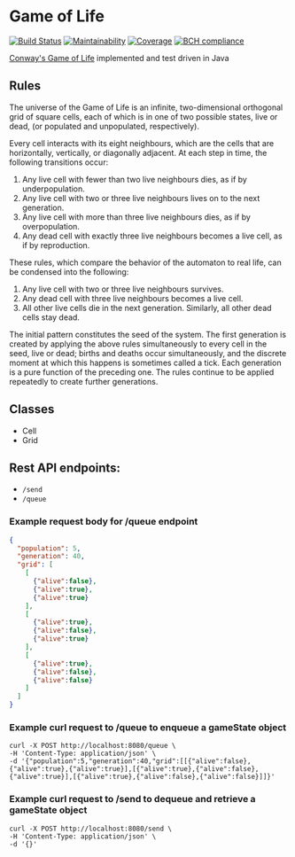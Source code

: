 # Game of Life

[![Build Status](https://app.travis-ci.com/AJ8GH/game-of-life.svg?branch=main)](https://app.travis-ci.com/AJ8GH/game-of-life)
[![Maintainability](https://api.codeclimate.com/v1/badges/06d103b78f8ff34fe36e/maintainability)](https://codeclimate.com/github/AJ8GH/game-of-life/maintainability)
[![Coverage](https://codecov.io/gh/AJ8GH/game-of-life/branch/main/graph/badge.svg?token=16E8EXA7A6)](https://codecov.io/gh/AJ8GH/game-of-life)
[![BCH compliance](https://bettercodehub.com/edge/badge/AJ8GH/game-of-life?branch=main)](https://bettercodehub.com/)

[Conway's Game of Life](https://en.wikipedia.org/wiki/Conway%27s_Game_of_Life) implemented and test driven in Java

## Rules

The universe of the Game of Life is an infinite, 
two-dimensional orthogonal grid of square cells, 
each of which is in one of two possible states, 
live or dead, (or populated and unpopulated, respectively).

Every cell interacts with its eight neighbours, 
which are the cells that are horizontally, vertically, 
or diagonally adjacent. At each step in time, the following transitions occur:

1. Any live cell with fewer than two live neighbours dies, as if by underpopulation. 
2. Any live cell with two or three live neighbours lives on to the next generation. 
3. Any live cell with more than three live neighbours dies, as if by overpopulation. 
4. Any dead cell with exactly three live neighbours becomes a live cell, as if by reproduction.

These rules, which compare the behavior of the automaton to real life, can be condensed into the following:

1. Any live cell with two or three live neighbours survives. 
2. Any dead cell with three live neighbours becomes a live cell. 
3. All other live cells die in the next generation. Similarly, all other dead cells stay dead.

The initial pattern constitutes the seed of the system. 
The first generation is created by applying the above rules simultaneously to every cell in the seed, 
live or dead; births and deaths occur simultaneously, 
and the discrete moment at which this happens is sometimes called a tick.
Each generation is a pure function of the preceding one. 
The rules continue to be applied repeatedly to create further generations.

## Classes

- Cell
- Grid

## Rest API endpoints:
- `/send`
- `/queue`

### Example request body for /queue endpoint  
```json
{
  "population": 5,
  "generation": 40,
  "grid": [
    [
      {"alive":false},
      {"alive":true},
      {"alive":true}
    ],
    [
      {"alive":true},
      {"alive":false},
      {"alive":true}
    ],
    [
      {"alive":true},
      {"alive":false},
      {"alive":false}
    ]
  ]
}
```

### Example curl request to /queue to enqueue a gameState object
```shell
curl -X POST http://localhost:8080/queue \
-H 'Content-Type: application/json' \
-d '{"population":5,"generation":40,"grid":[[{"alive":false},{"alive":true},{"alive":true}],[{"alive":true},{"alive":false},{"alive":true}],[{"alive":true},{"alive":false},{"alive":false}]]}'
```

### Example curl request to /send to dequeue and retrieve a gameState object
```shell
curl -X POST http://localhost:8080/send \
-H 'Content-Type: application/json' \
-d '{}'
```
